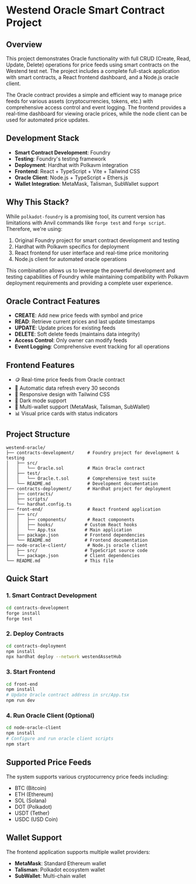 # Westend Oracle Smart Contract Project

## Overview

This project demonstrates Oracle functionality with full CRUD (Create, Read, Update, Delete) operations for price feeds using smart contracts on the Westend test net. The project includes a complete full-stack application with smart contracts, a React frontend dashboard, and a Node.js oracle client.

The Oracle contract provides a simple and efficient way to manage price feeds for various assets (cryptocurrencies, tokens, etc.) with comprehensive access control and event logging. The frontend provides a real-time dashboard for viewing oracle prices, while the node client can be used for automated price updates.

## Development Stack

- **Smart Contract Development**: Foundry
- **Testing**: Foundry's testing framework
- **Deployment**: Hardhat with Polkavm integration
- **Frontend**: React + TypeScript + Vite + Tailwind CSS
- **Oracle Client**: Node.js + TypeScript + Ethers.js
- **Wallet Integration**: MetaMask, Talisman, SubWallet support

## Why This Stack?

While `polkadot-foundry` is a promising tool, its current version has limitations with Anvil commands like `forge test` and `forge script`. Therefore, we're using:

1. Original Foundry project for smart contract development and testing
2. Hardhat with Polkavm specifics for deployment
3. React frontend for user interface and real-time price monitoring
4. Node.js client for automated oracle operations

This combination allows us to leverage the powerful development and testing capabilities of Foundry while maintaining compatibility with Polkavm deployment requirements and providing a complete user experience.

## Oracle Contract Features

- **CREATE**: Add new price feeds with symbol and price
- **READ**: Retrieve current prices and last update timestamps
- **UPDATE**: Update prices for existing feeds
- **DELETE**: Soft delete feeds (maintains data integrity)
- **Access Control**: Only owner can modify feeds
- **Event Logging**: Comprehensive event tracking for all operations

## Frontend Features

- 🪙 Real-time price feeds from Oracle contract
- 🔄 Automatic data refresh every 30 seconds
- 📱 Responsive design with Tailwind CSS
- 🌙 Dark mode support
- 💼 Multi-wallet support (MetaMask, Talisman, SubWallet)
- 📊 Visual price cards with status indicators

## Project Structure

```
westend-oracle/
├── contracts-development/     # Foundry project for development & testing
│   ├── src/
│   │   └── Oracle.sol         # Main Oracle contract
│   ├── test/
│   │   └── Oracle.t.sol       # Comprehensive test suite
│   └── README.md              # Development documentation
├── contracts-deployment/      # Hardhat project for deployment
│   ├── contracts/
│   ├── scripts/
│   └── hardhat.config.ts
├── front-end/                 # React frontend application
│   ├── src/
│   │   ├── components/        # React components
│   │   ├── hooks/            # Custom React hooks
│   │   └── App.tsx           # Main application
│   ├── package.json          # Frontend dependencies
│   └── README.md             # Frontend documentation
├── node-oracle-client/        # Node.js oracle client
│   ├── src/                  # TypeScript source code
│   └── package.json          # Client dependencies
└── README.md                 # This file
```

## Quick Start

### 1. Smart Contract Development

```bash
cd contracts-development
forge install
forge test
```

### 2. Deploy Contracts

```bash
cd contracts-deployment
npm install
npx hardhat deploy --network westendAssetHub
```

### 3. Start Frontend

```bash
cd front-end
npm install
# Update Oracle contract address in src/App.tsx
npm run dev
```

### 4. Run Oracle Client (Optional)

```bash
cd node-oracle-client
npm install
# Configure and run oracle client scripts
npm start
```

## Supported Price Feeds

The system supports various cryptocurrency price feeds including:

- BTC (Bitcoin)
- ETH (Ethereum)
- SOL (Solana)
- DOT (Polkadot)
- USDT (Tether)
- USDC (USD Coin)

## Wallet Support

The frontend application supports multiple wallet providers:

- **MetaMask**: Standard Ethereum wallet
- **Talisman**: Polkadot ecosystem wallet
- **SubWallet**: Multi-chain wallet
